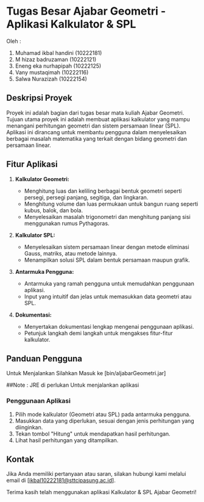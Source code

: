 # Tugas Besar Ajabar Geometri - Aplikasi Kalkulator & SPL
Oleh :
1. Muhamad ikbal handini (10222181)
2. M hizaz badruzaman (10222121)
3. Eneng eka nurhapipah (10222125)
4. Vany mustaqimah (10222116)
5. Salwa Nurazizah (10222154)

## Deskripsi Proyek
Proyek ini adalah bagian dari tugas besar mata kuliah Ajabar Geometri. Tujuan utama proyek ini adalah membuat aplikasi kalkulator yang mampu menangani perhitungan geometri dan sistem persamaan linear (SPL). Aplikasi ini dirancang untuk membantu pengguna dalam menyelesaikan berbagai masalah matematika yang terkait dengan bidang geometri dan persamaan linear.

## Fitur Aplikasi

1. **Kalkulator Geometri:**
   - Menghitung luas dan keliling berbagai bentuk geometri seperti persegi, persegi panjang, segitiga, dan lingkaran.
   - Menghitung volume dan luas permukaan untuk bangun ruang seperti kubus, balok, dan bola.
   - Menyelesaikan masalah trigonometri dan menghitung panjang sisi menggunakan rumus Pythagoras.

2. **Kalkulator SPL:**
   - Menyelesaikan sistem persamaan linear dengan metode eliminasi Gauss, matriks, atau metode lainnya.
   - Menampilkan solusi SPL dalam bentuk persamaan maupun grafik.

3. **Antarmuka Pengguna:**
   - Antarmuka yang ramah pengguna untuk memudahkan penggunaan aplikasi.
   - Input yang intuitif dan jelas untuk memasukkan data geometri atau SPL.

4. **Dokumentasi:**
   - Menyertakan dokumentasi lengkap mengenai penggunaan aplikasi.
   - Petunjuk langkah demi langkah untuk mengakses fitur-fitur kalkulator.

## Panduan Pengguna
Untuk Menjalankan Silahkan Masuk ke [bin/aljabarGeometri.jar] 

##Note :
JRE di perlukan Untuk menjalankan aplikasi

### Penggunaan Aplikasi
1. Pilih mode kalkulator (Geometri atau SPL) pada antarmuka pengguna.
2. Masukkan data yang diperlukan, sesuai dengan jenis perhitungan yang diinginkan.
3. Tekan tombol "Hitung" untuk mendapatkan hasil perhitungan.
4. Lihat hasil perhitungan yang ditampilkan.

## Kontak
Jika Anda memiliki pertanyaan atau saran, silakan hubungi kami melalui email di [ikbal10222181@sttcipasung.ac.id].

Terima kasih telah menggunakan aplikasi Kalkulator & SPL Ajabar Geometri!
